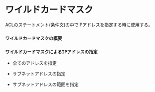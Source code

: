 # ワイルドカードマスク
ACLのステートメント(条件文)の中でIPアドレスを指定する時に使用する。

### `ワイルドカードマスクの概要`

### `ワイルドカードマスクによるIPアドレスの指定`

- 全てのアドレスを指定

- サブネットアドレスの指定

- サブネットアドレスの範囲を指定
